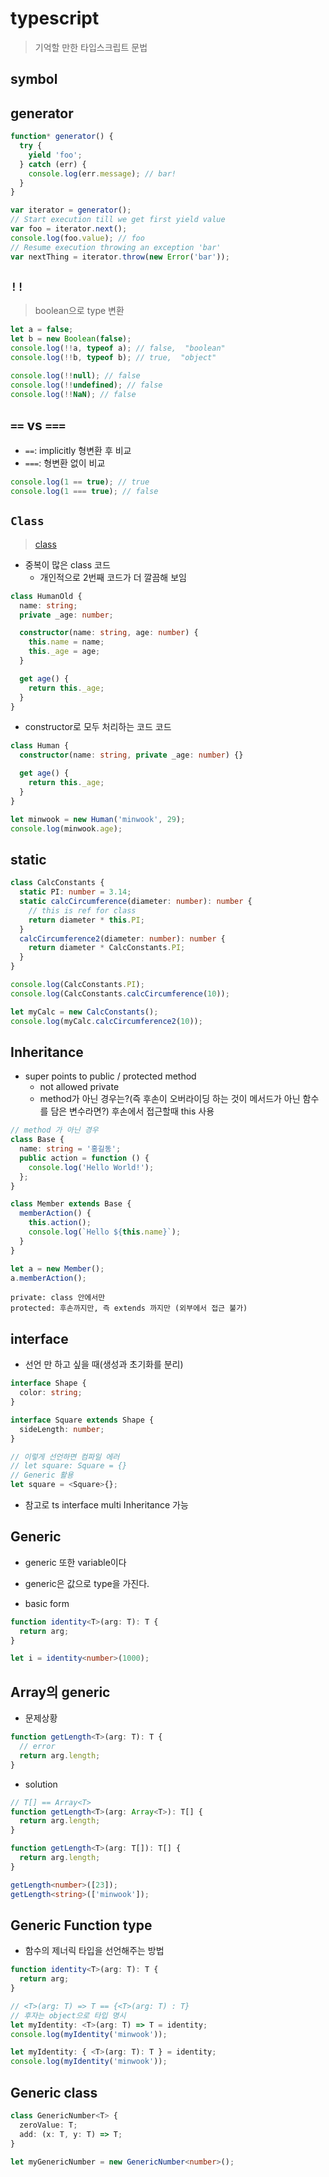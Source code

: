 # typescript

> 기억할 만한 타입스크립트 문법

## symbol

## generator

```ts
function* generator() {
  try {
    yield 'foo';
  } catch (err) {
    console.log(err.message); // bar!
  }
}

var iterator = generator();
// Start execution till we get first yield value
var foo = iterator.next();
console.log(foo.value); // foo
// Resume execution throwing an exception 'bar'
var nextThing = iterator.throw(new Error('bar'));
```

## `!!`

> boolean으로 type 변환

```ts
let a = false;
let b = new Boolean(false);
console.log(!!a, typeof a); // false,  "boolean"
console.log(!!b, typeof b); // true,  "object"

console.log(!!null); // false
console.log(!!undefined); // false
console.log(!!NaN); // false
```

## `==` vs `===`

- `==`: implicitly 형변환 후 비교
- `===`: 형변환 없이 비교

```ts
console.log(1 == true); // true
console.log(1 === true); // false
```

## `Class`

> [class](https://www.youtube.com/watch?v=zr4oTaZos9U&list=PLlSZlNj22M7S1HmF3Vs8TJ2gUq_0xNN6-&index=25)

- 중복이 많은 class 코드
  - 개인적으로 2번째 코드가 더 깔끔해 보임

```ts
class HumanOld {
  name: string;
  private _age: number;

  constructor(name: string, age: number) {
    this.name = name;
    this._age = age;
  }

  get age() {
    return this._age;
  }
}
```

- constructor로 모두 처리하는 코드 코드

```ts
class Human {
  constructor(name: string, private _age: number) {}

  get age() {
    return this._age;
  }
}

let minwook = new Human('minwook', 29);
console.log(minwook.age);
```

## static

```ts
class CalcConstants {
  static PI: number = 3.14;
  static calcCircumference(diameter: number): number {
    // this is ref for class
    return diameter * this.PI;
  }
  calcCircumference2(diameter: number): number {
    return diameter * CalcConstants.PI;
  }
}

console.log(CalcConstants.PI);
console.log(CalcConstants.calcCircumference(10));

let myCalc = new CalcConstants();
console.log(myCalc.calcCircumference2(10));
```

## Inheritance

- super points to public / protected method
  - not allowed private
  - method가 아닌 경우는?(즉 후손이 오버라이딩 하는 것이 메서드가 아닌 함수를 담은 변수라면?) 후손에서 접근할때 this 사용

```ts
// method 가 아닌 경우
class Base {
  name: string = '홍길동';
  public action = function () {
    console.log('Hello World!');
  };
}

class Member extends Base {
  memberAction() {
    this.action();
    console.log(`Hello ${this.name}`);
  }
}

let a = new Member();
a.memberAction();
```

```
private: class 안에서만
protected: 후손까지만, 즉 extends 까지만 (외부에서 접근 불가)
```

## interface

- 선언 만 하고 싶을 때(생성과 초기화를 분리)

```ts
interface Shape {
  color: string;
}

interface Square extends Shape {
  sideLength: number;
}

// 이렇게 선언하면 컴파일 에러
// let square: Square = {}
// Generic 활용
let square = <Square>{};
```

- 참고로 ts interface multi Inheritance 가능

## Generic

- generic 또한 variable이다
- generic은 값으로 type을 가진다.

- basic form

```ts
function identity<T>(arg: T): T {
  return arg;
}

let i = identity<number>(1000);
```

## Array의 generic

- 문제상황

```ts
function getLength<T>(arg: T): T {
  // error
  return arg.length;
}
```

- solution

```ts
// T[] == Array<T>
function getLength<T>(arg: Array<T>): T[] {
  return arg.length;
}

function getLength<T>(arg: T[]): T[] {
  return arg.length;
}

getLength<number>([23]);
getLength<string>(['minwook']);
```

## Generic Function type

- 함수의 제너릭 타입을 선언해주는 방법

```ts
function identity<T>(arg: T): T {
  return arg;
}

// <T>(arg: T) => T == {<T>(arg: T) : T}
// 후자는 object으로 타입 명시
let myIdentity: <T>(arg: T) => T = identity;
console.log(myIdentity('minwook'));

let myIdentity: { <T>(arg: T): T } = identity;
console.log(myIdentity('minwook'));
```

## Generic class

```ts
class GenericNumber<T> {
  zeroValue: T;
  add: (x: T, y: T) => T;
}

let myGenericNumber = new GenericNumber<number>();
```
